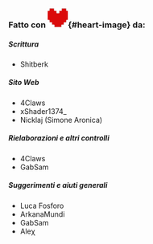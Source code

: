 ### Fatto con ![deltarune-heart](assets/img/cuore.svg){#heart-image} da:
##### Scrittura
- Shitberk
##### Sito Web
- 4Claws
- xShader1374_
- Nicklaj (Simone Aronica)
##### Rielaborazioni e altri controlli
- 4Claws
- GabSam
##### Suggerimenti e aiuti generali
- Luca Fosforo
- ArkanaMundi
- GabSam
- Aleχ
